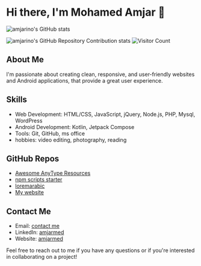 

# Hi there, I'm Mohamed Amjar 👋

![amjarino's GitHub stats](https://github-readme-stats.vercel.app/api?username=amjarino&show_icons=true&theme=radical)

![amjarino's GitHub Repository Contribution stats](https://github-contributor-stats.vercel.app/api?username=amjarino)
![Visitor Count](https://profile-counter.glitch.me/amjarino/count.svg)


## About Me

 I'm passionate about creating clean, responsive, and user-friendly websites and Android applications, that provide a great user experience.

## Skills 

- Web Development: HTML/CSS, JavaScript, jQuery, Node.js, PHP, Mysql, WordPress
- Android Development: Kotlin, Jetpack Compose
- Tools: Git, GitHub, ms office
- hobbies: video editing, photography, reading 

## GitHub Repos
- [Awesome AnyType Resources](https://github.com/amjarino/Awesome-AnyType-Resources) 
- [npm scripts starter](https://github.com/amjarino/npm-scripts-starter) 
- [loremarabic](https://github.com/amjarino/loremarabic) 
- [My website](https://www.amjarmed.com/) 

## Contact Me

- Email: [contact me](mailto:)
- LinkedIn: [amjarmed](https://www.linkedin.com/in/amjarmed/)
- Website: [amjarmed](https://www.amjarmed.com/)

Feel free to reach out to me if you have any questions or if you're interested in collaborating on a project!
